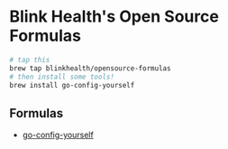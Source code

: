 # Blink Health's Open Source Formulas

```sh
# tap this
brew tap blinkhealth/opensource-formulas
# then install some tools!
brew install go-config-yourself
```

## Formulas

- [go-config-yourself](https://github.com/blinkhealth/go-config-yourself)
